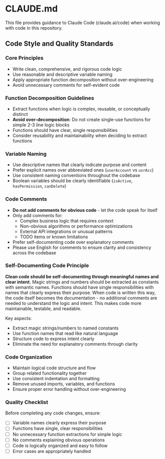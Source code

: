 # CLAUDE.md

This file provides guidance to Claude Code (claude.ai/code) when working with code in this repository.

## Code Style and Quality Standards

### Core Principles

- Write clean, comprehensive, and rigorous code logic
- Use reasonable and descriptive variable naming
- Apply appropriate function decomposition without over-engineering
- Avoid unnecessary comments for self-evident code

### Function Decomposition Guidelines

- Extract functions when logic is complex, reusable, or conceptually distinct
- **Avoid over-decomposition**: Do not create single-use functions for simple 2-3 line logic blocks
- Functions should have clear, single responsibilities
- Consider reusability and maintainability when deciding to extract functions

### Variable Naming

- Use descriptive names that clearly indicate purpose and content
- Prefer explicit names over abbreviated ones (`userAccount` vs `usrAcc`)
- Use consistent naming conventions throughout the codebase
- Boolean variables should be clearly identifiable (`isActive`, `hasPermission`, `canDelete`)

### Code Comments

- **Do not add comments for obvious code** - let the code speak for itself
- Only add comments for:
  - Complex business logic that requires context
  - Non-obvious algorithms or performance optimizations
  - External API integrations or unusual patterns
  - TODO items or known limitations
- Prefer self-documenting code over explanatory comments
- Please use English for comments to ensure clarity and consistency across the codebase

### Self-Documenting Code Principle

**Clean code should be self-documenting through meaningful names and clear intent.** Magic strings and numbers should be extracted as constants with semantic names. Functions should have single responsibilities with names that clearly express their purpose. When code is written this way, the code itself becomes the documentation - no additional comments are needed to understand the logic and intent. This makes code more maintainable, testable, and readable.

Key aspects:
- Extract magic strings/numbers to named constants
- Use function names that read like natural language
- Structure code to express intent clearly
- Eliminate the need for explanatory comments through clarity

### Code Organization

- Maintain logical code structure and flow
- Group related functionality together
- Use consistent indentation and formatting
- Remove unused imports, variables, and functions
- Ensure proper error handling without over-engineering

### Quality Checklist

Before completing any code changes, ensure:

- [ ] Variable names clearly express their purpose
- [ ] Functions have single, clear responsibilities
- [ ] No unnecessary function extractions for simple logic
- [ ] No comments explaining obvious operations
- [ ] Code is logically organized and easy to follow
- [ ] Error cases are appropriately handled
